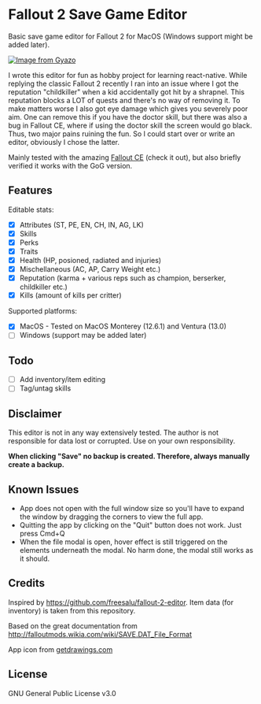 # Fallout 2 Save Game Editor

Basic save game editor for Fallout 2 for MacOS (Windows support might be added later).

[![Image from Gyazo](https://i.gyazo.com/54d3c99457a4ce4f454f701c12c2494b.png)](https://gyazo.com/54d3c99457a4ce4f454f701c12c2494b)

I wrote this editor for fun as hobby project for learning react-native. While replying the classic Fallout 2 recently I ran into an issue where I got the reputation "childkiller" when a kid accidentally got hit by a shrapnel. This reputation blocks a LOT of quests and there's no way of removing it. To make matters worse I also got eye damage which gives you severely poor aim. One can remove this if you have the doctor skill, but there was also a bug in Fallout CE, where if using the doctor skill the screen would go black. Thus, two major pains ruining the fun. So I could start over or write an editor, obviously I chose the latter.

Mainly tested with the amazing [Fallout CE](https://github.com/alexbatalov/fallout2-ce) (check it out), but also briefly verified it works with the GoG version.

## Features

Editable stats:

- [x] Attributes (ST, PE, EN, CH, IN, AG, LK)
- [x] Skills
- [x] Perks
- [x] Traits
- [x] Health (HP, posioned, radiated and injuries)
- [x] Mischellaneous (AC, AP, Carry Weight etc.)
- [x] Reputation (karma + various reps such as champion, berserker, childkiller etc.)
- [x] Kills (amount of kills per critter)

Supported platforms:

- [x] MacOS - Tested on MacOS Monterey (12.6.1) and Ventura (13.0)
- [ ] Windows (support may be added later)

## Todo

- [ ] Add inventory/item editing
- [ ] Tag/untag skills

## Disclaimer

This editor is not in any way extensively tested. The author is not responsible for data lost or corrupted. Use on your own responsibility.

<b>When clicking "Save" no backup is created. Therefore, always manually create a backup.</b>

## Known Issues

- App does not open with the full window size so you'll have to expand the window by dragging the corners to view the full app.
- Quitting the app by clicking on the "Quit" button does not work. Just press Cmd+Q
- When the file modal is open, hover effect is still triggered on the elements underneath the modal. No harm done, the modal still works as it should.

## Credits

Inspired by https://github.com/freesalu/fallout-2-editor. Item data (for inventory) is taken from this repository.

Based on the great documentation from http://falloutmods.wikia.com/wiki/SAVE.DAT_File_Format

App icon from [getdrawings.com](http://getdrawings.com/get-icon#fallout-2-desktop-icon-76.png)

## License

GNU General Public License v3.0

